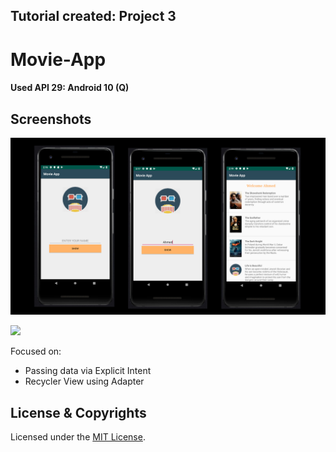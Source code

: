 

## Tutorial created: Project 3
# Movie-App
#### Used API 29: Android 10 (Q)


## Screenshots

![](screenshots/Picture1.png)

![](screenshots/Picture2.png)

Focused on:
- Passing data via Explicit Intent
- Recycler View using Adapter



## License & Copyrights
Licensed under the [MIT License](LICENSE).
